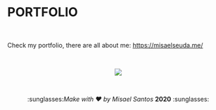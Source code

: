 <h1>PORTFOLIO</h1>

<br>

Check my portfolio, there are all about me: https://misaelseuda.me/

<br>

<p align = "center">
  <img src = "https://media.giphy.com/media/clnORRzuaBV7rNisCP/giphy.gif">
</p>

<br>
  
<p align = "center">
  :sunglasses:<i>Make with ♥ by Misael Santos</i> <strong>2020</strong> :sunglasses: 
</p>
